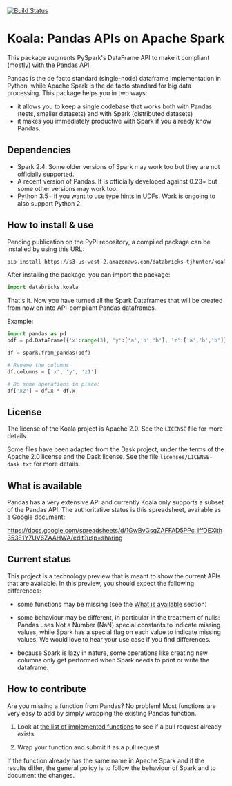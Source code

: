 [![Build Status](https://travis-ci.com/databricks/spark-pandas.svg?token=Rzzgd1itxsPZRuhKGnhD&branch=master)](https://travis-ci.com/databricks/spark-pandas)

# Koala: Pandas APIs on Apache Spark

This package augments PySpark's DataFrame API to 
make it compliant (mostly) with the Pandas API.

Pandas is the de facto standard (single-node) dataframe implementation in Python, while
Apache Spark is the de facto standard for big data processing. This package helps you in two ways:
 - it allows you to keep a single codebase that works both with Pandas (tests, smaller datasets) and with Spark (distributed datasets)
 - it makes you immediately productive with Spark if you already know Pandas.


## Dependencies

 - Spark 2.4. Some older versions of Spark may work too but they are not officially supported.
 - A recent version of Pandas. It is officially developed against 0.23+ but some other versions may work too.
 - Python 3.5+ if you want to use type hints in UDFs. Work is ongoing to also support Python 2.


## How to install & use

Pending publication on the PyPI repository, a compiled package can be installed by using
this URL:

```bash
pip install https://s3-us-west-2.amazonaws.com/databricks-tjhunter/koala/databricks_koala-0.0.5-py3-none-any.whl
```

After installing the package, you can import the package:

```py
import databricks.koala
```

That's it. Now you have turned all the Spark Dataframes 
that will be created from now on into API-compliant Pandas 
dataframes.

Example:

```py
import pandas as pd
pdf = pd.DataFrame({'x':range(3), 'y':['a','b','b'], 'z':['a','b','b']})

df = spark.from_pandas(pdf)

# Rename the columns
df.columns = ['x', 'y', 'z1']

# Do some operations in place:
df['x2'] = df.x * df.x
```


## License

The license of the Koala project is Apache 2.0. See the `LICENSE` file for more details.

Some files have been adapted from the Dask project, under the terms of the Apache 2.0 license
and the Dask license. See the file `licenses/LICENSE-dask.txt` for more details.

## What is available

Pandas has a very extensive API and currently Koala only supports a subset of the Pandas API.
The authoritative status is this spreadsheet, available as a Google document:

https://docs.google.com/spreadsheets/d/1GwBvGsqZAFFAD5PPc_lffDEXith353E1Y7UV6ZAAHWA/edit?usp=sharing


## Current status

This project is a technology preview that is meant to show the current APIs that are
available. In this preview, you should expect the following differences:

 - some functions may be missing (see the [What is available](#what-is-available) section)

 - some behaviour may be different, in particular in the treatment of nulls: Pandas uses
   Not a Number (NaN) special constants to indicate missing values, while Spark has a
   special flag on each value to indicate missing values. We would love to hear your use
   case if you find differences.
   
 - because Spark is lazy in nature, some operations like creating new columns only get 
   performed when Spark needs to print or write the dataframe.



## How to contribute

Are you missing a function from Pandas? No problem! Most functions are very easy to add
by simply wrapping the existing Pandas function.

 1. Look at [the list of implemented functions](https://docs.google.com/spreadsheets/d/1GwBvGsqZAFFAD5PPc_lffDEXith353E1Y7UV6ZAAHWA/edit?usp=sharing) to see if a pull request already exists
 
 2. Wrap your function and submit it as a pull request
 
If the function already has the same name in Apache Spark and if the results differ, the 
general policy is to follow the behaviour of Spark and to document the changes.
